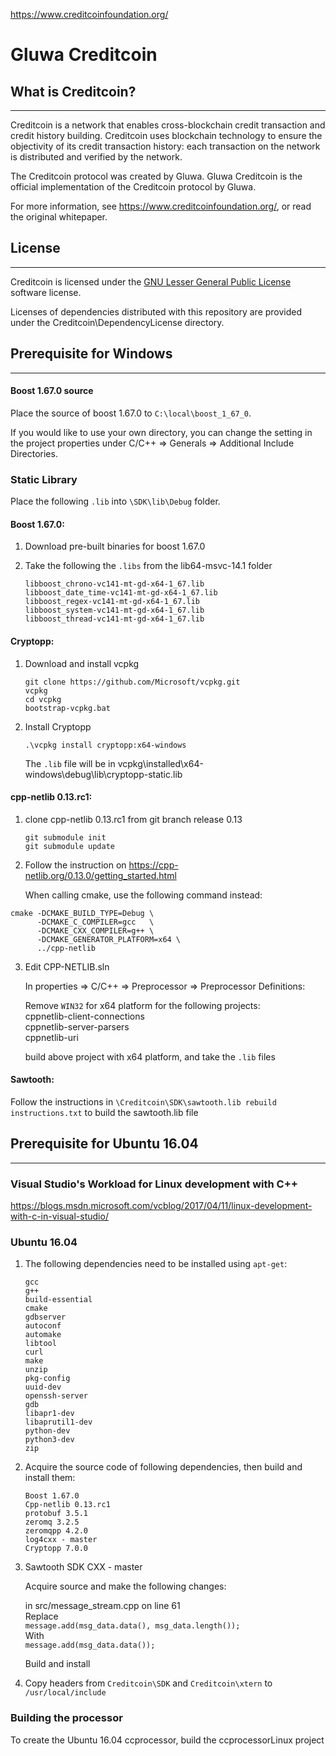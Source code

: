 https://www.creditcoinfoundation.org/

# Gluwa Creditcoin

## What is Creditcoin?
---------------------

Creditcoin is a network that enables cross-blockchain credit transaction and credit history building. Creditcoin uses blockchain technology to ensure the objectivity of its credit transaction history: each transaction on the network is distributed and verified by the network.

The Creditcoin protocol was created by Gluwa. Gluwa Creditcoin is the official implementation of the Creditcoin protocol by Gluwa.

For more information, see https://www.creditcoinfoundation.org/, or read the original whitepaper.

## License
-----------

Creditcoin is licensed under the [GNU Lesser General Public License](COPYING.LESSER) software license.

Licenses of dependencies distributed with this repository are provided under the Creditcoin\DependencyLicense directory.


## Prerequisite for Windows
------------------------

#### Boost 1.67.0 source

Place the source of boost 1.67.0 to `C:\local\boost_1_67_0`.

If you would like to use your own directory, you can change the setting in the project properties under
C/C++ => Generals => Additional Include Directories.

### Static Library 

Place the following `.lib` into `\SDK\lib\Debug` folder.  

#### Boost 1.67.0:

1. Download pre-built binaries for boost 1.67.0  

2. Take the following the `.libs` from the lib64-msvc-14.1 folder

    `libboost_chrono-vc141-mt-gd-x64-1_67.lib`  
`libboost_date_time-vc141-mt-gd-x64-1_67.lib`  
`libboost_regex-vc141-mt-gd-x64-1_67.lib`  
`libboost_system-vc141-mt-gd-x64-1_67.lib`  
`libboost_thread-vc141-mt-gd-x64-1_67.lib`


#### Cryptopp:

1. Download and install vcpkg


    `git clone https://github.com/Microsoft/vcpkg.git`  
    `vcpkg`  
    `cd vcpkg`  
    `bootstrap-vcpkg.bat`  


2. Install Cryptopp

    `.\vcpkg install cryptopp:x64-windows`
 
    The `.lib` file will be in vcpkg\installed\x64-windows\debug\lib\cryptopp-static.lib 


#### cpp-netlib 0.13.rc1:

1. clone cpp-netlib 0.13.rc1 from git branch release 0.13 

    `git submodule init`  
    `git submodule update`  

2. Follow the instruction on https://cpp-netlib.org/0.13.0/getting_started.html

    When calling cmake, use the following command instead:

```
cmake -DCMAKE_BUILD_TYPE=Debug \  
      -DCMAKE_C_COMPILER=gcc   \  
      -DCMAKE_CXX_COMPILER=g++ \  
      -DCMAKE_GENERATOR_PLATFORM=x64 \  
      ../cpp-netlib  
```

3. Edit CPP-NETLIB.sln

    In properties => C/C++ => Preprocessor => Preprocessor Definitions:

    Remove `WIN32` for x64 platform for the following projects:  
cppnetlib-client-connections  
cppnetlib-server-parsers  
cppnetlib-uri

    build above project with x64 platform, and take the `.lib` files


#### Sawtooth:

Follow the instructions in `\Creditcoin\SDK\sawtooth.lib rebuild instructions.txt` to build the sawtooth.lib file


## Prerequisite for Ubuntu 16.04
-----------------------------

### Visual Studio's Workload for Linux development with C++

https://blogs.msdn.microsoft.com/vcblog/2017/04/11/linux-development-with-c-in-visual-studio/ 

### Ubuntu 16.04


1. The following dependencies need to be installed using `apt-get`:

    `gcc`  
`g++`  
`build-essential`  
`cmake`  
`gdbserver`  
`autoconf`  
`automake`  
`libtool`  
`curl`  
`make`  
`unzip`  
`pkg-config`  
`uuid-dev`  
`openssh-server`  
`gdb`  
`libapr1-dev`  
`libaprutil1-dev`  
`python-dev`  
`python3-dev`  
`zip` 


2. Acquire the source code of following dependencies, then build and install them:

    `Boost 1.67.0`  
`Cpp-netlib 0.13.rc1`  
`protobuf 3.5.1`  
`zeromq 3.2.5`  
`zeromqpp 4.2.0`  
`log4cxx - master`  
`Cryptopp 7.0.0`  

3. Sawtooth SDK CXX - master 

    Acquire source and make the following changes:  

    in src/message_stream.cpp on line 61  
Replace  
`message.add(msg_data.data(), msg_data.length());`  
With  
`message.add(msg_data.data());`

    Build and install

4. Copy headers from `Creditcoin\SDK` and `Creditcoin\xtern` to `/usr/local/include`

### Building the processor

To create the Ubuntu 16.04 ccprocessor, build the ccprocessorLinux project
